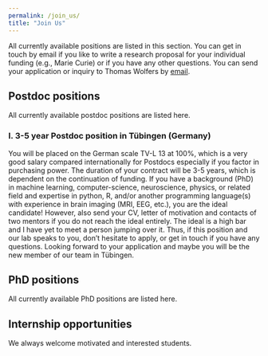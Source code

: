 ```yaml
---
permalink: /join_us/
title: "Join Us"
---
```


All currently available positions are listed in this section. You can get in touch by email if you like to write a research proposal for your individual funding (e.g., Marie Curie) or if you have any other questions. You can send your application or inquiry to Thomas Wolfers by [email](mailto:dr.thomas.wolfers@gmail.com).

## Postdoc positions
All currently available postdoc positions are listed here.

### I. 3-5 year Postdoc position in Tübingen (Germany) 
You will be placed on the German scale TV-L 13 at 100%, which is a very good salary compared internationally for Postdocs especially if you factor in purchasing power. The duration of your contract will be 3-5 years, which is dependent on the continuation of funding. If you have a background (PhD) in machine learning, computer-science, neuroscience, physics, or related field and expertise in python, R, and/or another programming language(s) with experience in brain imaging (MRI, EEG, etc.), you are the ideal candidate! However, also send your CV, letter of motivation and contacts of two mentors if you do not reach the ideal entirely. The ideal is a high bar and I have yet to meet a person jumping over it. Thus, if this position and our lab speaks to you, don’t hesitate to apply, or get in touch if you have any questions. Looking forward to your application and maybe you will be the new member of our team in Tübingen.

## PhD positions
All currently available PhD positions are listed here.

## Internship opportunities
We always welcome motivated and interested students.
